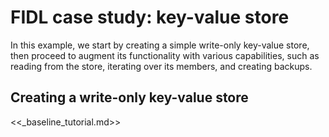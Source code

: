 # FIDL case study: key-value store

In this example, we start by creating a simple write-only key-value store, then
proceed to augment its functionality with various capabilities, such as reading
from the store, iterating over its members, and creating backups.

## Creating a write-only key-value store

<<_baseline_tutorial.md>>
